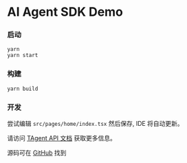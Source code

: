 # AI Agent SDK Demo

### 启动

```
yarn
yarn start
```

### 构建

```
yarn build
```

### 开发

尝试编辑 `src/pages/home/index.tsx` 然后保存, IDE 将自动更新。

请访问 [TAgent API 文档](https://developer.tuya.com/material/library_oHEKLjj0/component?code=TAgent) 获取更多信息。

源码可在 [GitHub](https://github.com/Tuya-Community/tuya-ray-materials?path=example/TAgentDemo) 找到
